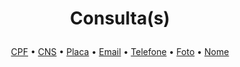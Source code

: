 # <p align="center">Consulta(s)
<p align="center">
  <a href="https://github.com/LuarSearch/LuarSearch/blob/main/consultas/cpf.md">CPF</a> •
  <a href="https://github.com/LuarSearch/LuarSearch/blob/main/consultas/cns.md">CNS</a> • 
  <a href="">Placa</a> • 
  <a href="https://github.com/LuarSearch/LuarSearch/blob/main/consultas/email.md">Email</a> • 
  <a href="https://github.com/LuarSearch/LuarSearch/blob/main/consultas/telefone.md">Telefone</a> • 
  <a href="https://github.com/LuarSearch/LuarSearch/blob/main/consultas/foto.md">Foto</a> • 
  <a href="">Nome</a>
<p/>
